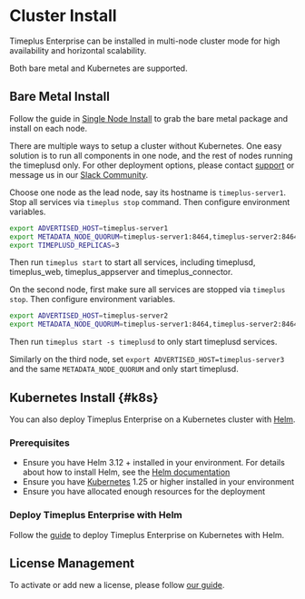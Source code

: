 # Cluster Install
Timeplus Enterprise can be installed in multi-node cluster mode for high availability and horizontal scalability.

Both bare metal and Kubernetes are supported.

## Bare Metal Install

Follow the guide in [Single Node Install](/singlenode_install) to grab the bare metal package and install on each node.

There are multiple ways to setup a cluster without Kubernetes. One easy solution is to run all components in one node, and the rest of nodes running the timeplusd only. For other deployment options, please contact [support](mailto:support@timeplus.com) or message us in our [Slack Community](https://timeplus.com/slack).

Choose one node as the lead node, say its hostname is `timeplus-server1`. Stop all services via `timeplus stop` command. Then configure environment variables.
```bash
export ADVERTISED_HOST=timeplus-server1
export METADATA_NODE_QUORUM=timeplus-server1:8464,timeplus-server2:8464,timeplus-server3:8464
export TIMEPLUSD_REPLICAS=3
```
Then run `timeplus start` to start all services, including timeplusd, timeplus_web, timeplus_appserver and timeplus_connector.

On the second node, first make sure all services are stopped via `timeplus stop`.
Then configure environment variables.
```bash
export ADVERTISED_HOST=timeplus-server2
export METADATA_NODE_QUORUM=timeplus-server1:8464,timeplus-server2:8464,timeplus-server3:8464
```
Then run `timeplus start -s timeplusd` to only start timeplusd services.

Similarly on the third node, set `export ADVERTISED_HOST=timeplus-server3` and the same `METADATA_NODE_QUORUM` and only start timeplusd.


## Kubernetes Install {#k8s}

You can also deploy Timeplus Enterprise on a Kubernetes cluster with [Helm](https://helm.sh/).

### Prerequisites
* Ensure you have Helm 3.12 + installed in your environment. For details about how to install Helm, see the [Helm documentation](https://helm.sh/docs/intro/install/)
* Ensure you have [Kubernetes](https://kubernetes.io/) 1.25 or higher installed in your environment
* Ensure you have allocated enough resources for the deployment

### Deploy Timeplus Enterprise with Helm

Follow the [guide](/k8s-helm) to deploy Timeplus Enterprise on Kubernetes with Helm.

## License Management
To activate or add new a license, please follow [our guide](/server_config#license).
